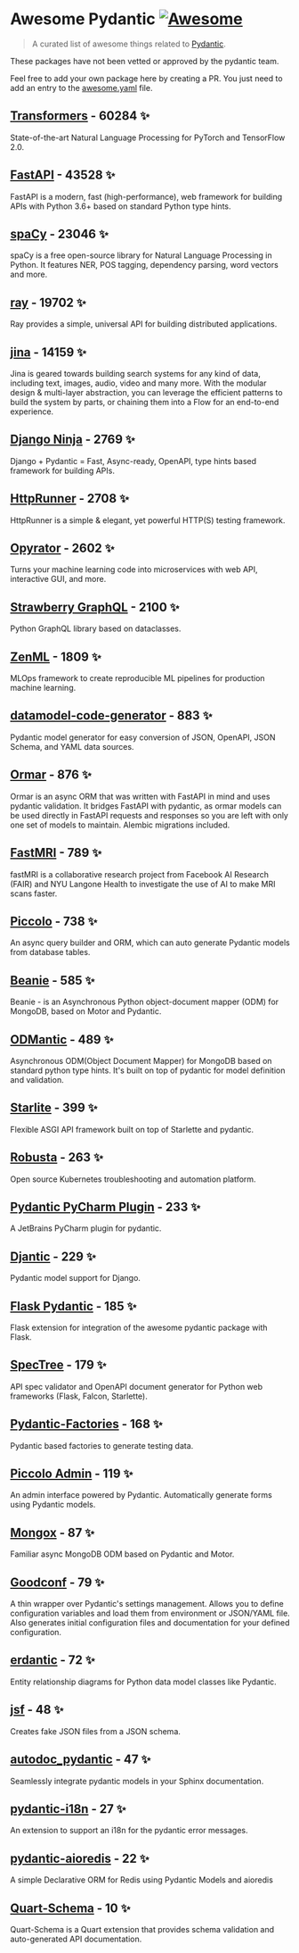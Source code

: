 # Awesome Pydantic [![Awesome](https://awesome.re/badge-flat.svg)](https://github.com/sindresorhus/awesome)

> A curated list of awesome things related to [Pydantic](https://pydantic-docs.helpmanual.io/).

These packages have not been vetted or approved by the pydantic team.

Feel free to add your own package here by creating a PR. You just need to add an entry to the [awesome.yaml](./awesome.yaml) file.


## [Transformers](https://github.com/huggingface/transformers) - 60284 ✨

State-of-the-art Natural Language Processing for PyTorch and TensorFlow 2.0.

## [FastAPI](https://github.com/tiangolo/fastapi) - 43528 ✨

FastAPI is a modern, fast (high-performance), web framework for building APIs with Python 3.6+ based on standard Python type hints.

## [spaCy](https://github.com/explosion/spaCy) - 23046 ✨

spaCy is a free open-source library for Natural Language Processing in Python. It features NER, POS tagging, dependency parsing, word vectors and more.

## [ray](https://github.com/ray-project/ray) - 19702 ✨

Ray provides a simple, universal API for building distributed applications.

## [jina](https://github.com/jina-ai/jina) - 14159 ✨

Jina is geared towards building search systems for any kind of data, including text, images, audio, video and many more. With the modular design & multi-layer abstraction, you can leverage the efficient patterns to build the system by parts, or chaining them into a Flow for an end-to-end experience.

## [Django Ninja](https://github.com/vitalik/django-ninja) - 2769 ✨

Django + Pydantic = Fast, Async-ready, OpenAPI, type hints based framework for building APIs.

## [HttpRunner](https://github.com/httprunner/httprunner) - 2708 ✨

HttpRunner is a simple & elegant, yet powerful HTTP(S) testing framework.

## [Opyrator](https://github.com/ml-tooling/opyrator) - 2602 ✨

Turns your machine learning code into microservices with web API, interactive GUI, and more.

## [Strawberry GraphQL](https://github.com/strawberry-graphql/strawberry) - 2100 ✨

Python GraphQL library based on dataclasses.

## [ZenML](https://github.com/zenml-io/zenml) - 1809 ✨

MLOps framework to create reproducible ML pipelines for production machine learning.

## [datamodel-code-generator](https://github.com/koxudaxi/datamodel-code-generator) - 883 ✨

Pydantic model generator for easy conversion of JSON, OpenAPI, JSON Schema, and YAML data sources.

## [Ormar](https://github.com/collerek/ormar) - 876 ✨

Ormar is an async ORM that was written with FastAPI in mind and uses pydantic validation. It bridges FastAPI with pydantic, as ormar models can be used directly in FastAPI requests and responses so you are left with only one set of models to maintain. Alembic migrations included.

## [FastMRI](https://github.com/facebookresearch/fastMRI) - 789 ✨

fastMRI is a collaborative research project from Facebook AI Research (FAIR) and NYU Langone Health to investigate the use of AI to make MRI scans faster.

## [Piccolo](https://github.com/piccolo-orm/piccolo) - 738 ✨

An async query builder and ORM, which can auto generate Pydantic models from database tables.

## [Beanie](https://github.com/roman-right/beanie) - 585 ✨

Beanie - is an Asynchronous Python object-document mapper (ODM) for MongoDB, based on Motor and Pydantic.

## [ODMantic](https://github.com/art049/odmantic) - 489 ✨

Asynchronous ODM(Object Document Mapper) for MongoDB based on standard python type hints. It's built on top of pydantic for model definition and validation.

## [Starlite](https://github.com/Goldziher/starlite) - 399 ✨

Flexible ASGI API framework built on top of Starlette and pydantic.

## [Robusta](https://github.com/robusta-dev/robusta) - 263 ✨

Open source Kubernetes troubleshooting and automation platform.

## [Pydantic PyCharm Plugin](https://github.com/koxudaxi/pydantic-pycharm-plugin) - 233 ✨

A JetBrains PyCharm plugin for pydantic.

## [Djantic](https://github.com/jordaneremieff/djantic) - 229 ✨

Pydantic model support for Django.

## [Flask Pydantic](https://github.com/bauerji/flask_pydantic) - 185 ✨

Flask extension for integration of the awesome pydantic package with Flask.

## [SpecTree](https://github.com/0b01001001/spectree) - 179 ✨

API spec validator and OpenAPI document generator for Python web frameworks (Flask, Falcon, Starlette).

## [Pydantic-Factories](https://github.com/Goldziher/pydantic-factories) - 168 ✨

Pydantic based factories to generate testing data.

## [Piccolo Admin](https://github.com/piccolo-orm/piccolo_admin) - 119 ✨

An admin interface powered by Pydantic. Automatically generate forms using Pydantic models.

## [Mongox](https://github.com/aminalaee/mongox) - 87 ✨

Familiar async MongoDB ODM based on Pydantic and Motor.

## [Goodconf](https://github.com/lincolnloop/goodconf) - 79 ✨

A thin wrapper over Pydantic's settings management. Allows you to define configuration variables and load them from environment or JSON/YAML file. Also generates initial configuration files and documentation for your defined configuration.

## [erdantic](https://github.com/drivendataorg/erdantic) - 72 ✨

Entity relationship diagrams for Python data model classes like Pydantic.

## [jsf](https://github.com/ghandic/jsf) - 48 ✨

Creates fake JSON files from a JSON schema.

## [autodoc_pydantic](https://github.com/mansenfranzen/autodoc_pydantic) - 47 ✨

Seamlessly integrate pydantic models in your Sphinx documentation.

## [pydantic-i18n](https://github.com/boardpack/pydantic-i18n) - 27 ✨

An extension to support an i18n for the pydantic error messages.

## [pydantic-aioredis](https://github.com/andrewthetechie/pydantic-aioredis) - 22 ✨

A simple Declarative ORM for Redis using Pydantic Models and aioredis

## [Quart-Schema](https://gitlab.com/pgjones/quart-schema) - 10 ✨

Quart-Schema is a Quart extension that provides schema validation and auto-generated API documentation.
